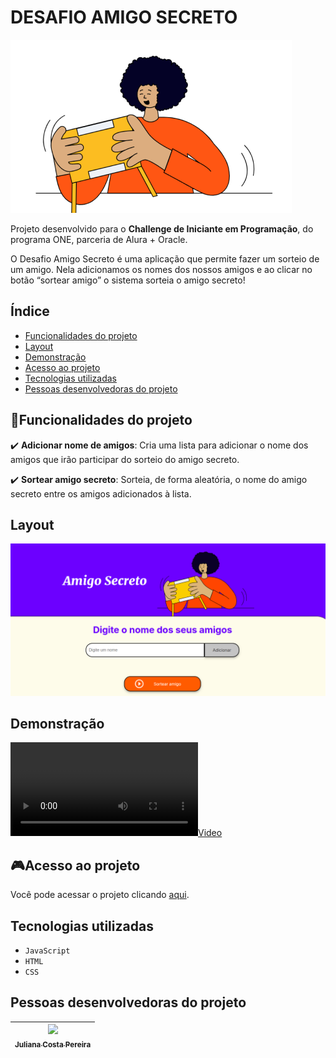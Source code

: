 # DESAFIO AMIGO SECRETO
![AMIGO SECRETO](assets/amigo-secreto.png)


Projeto desenvolvido para o **Challenge de Iniciante em Programação**, do programa ONE, parceria de Alura + Oracle.

O Desafio Amigo Secreto é uma aplicação que permite fazer um sorteio de um amigo. Nela adicionamos os nomes dos nossos amigos e ao clicar no botão “sortear amigo” o sistema sorteia o amigo secreto!

## Índice
- <a href="#funcionalidades">Funcionalidades do projeto<a/>
- <a href="#layout">Layout<a/>
- <a href="#demonstração">Demonstração<a/>
- <a href="#acesso">Acesso ao projeto<a/>
- <a href="#tecnologias">Tecnologias utilizadas<a/>
- <a href="#desenvolvedor">Pessoas desenvolvedoras do projeto<a/>

## 📱Funcionalidades do projeto

:heavy_check_mark: **Adicionar nome de amigos**: Cria uma lista para adicionar o nome dos amigos que irão participar do sorteio do amigo secreto.

:heavy_check_mark: **Sortear amigo secreto**: Sorteia, de forma aleatória, o nome do amigo secreto entre os amigos adicionados à lista.

## Layout
![tela de sorteio](assets/site_amigo_secreto.png)

## Demonstração
![](assets/video_amigo_secreto.mp4)

## 🎮Acesso ao projeto

Você pode acessar o projeto clicando [aqui](https://challenge-amigo-secreto-six-indol.vercel.app/).

## Tecnologias utilizadas

- ``JavaScript``
- ``HTML``
- ``CSS``

## Pessoas desenvolvedoras do projeto

| [<img loading="lazy" src="https://avatars.githubusercontent.com/u/181144451?v=4" width=115><br><sub>Juliana Costa Pereira</sub>](https://github.com/Juliana-CP) |
| :---: |


